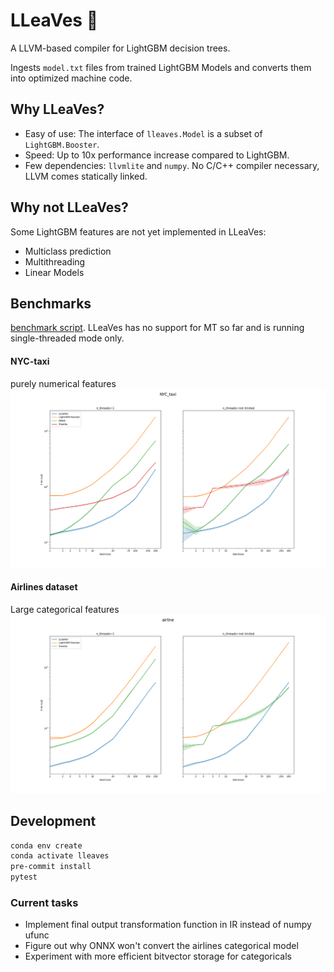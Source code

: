 # LLeaVes 🐉
A LLVM-based compiler for LightGBM decision trees.

Ingests `model.txt` files from trained LightGBM Models and
converts them into optimized machine code.

## Why LLeaVes?
- Easy of use: The interface of `lleaves.Model` is a subset of `LightGBM.Booster`.
- Speed: Up to 10x performance increase compared to LightGBM.
- Few dependencies: `llvmlite` and `numpy`. No C/C++ compiler necessary, LLVM comes statically linked.
  
## Why not LLeaVes?
Some LightGBM features are not yet implemented in LLeaVes:
- Multiclass prediction
- Multithreading
- Linear Models

## Benchmarks
[benchmark script](benchmarks/simple_timeit.py).
LLeaVes has no support for MT so far and is running single-threaded mode only.
#### NYC-taxi
purely numerical features
![img](benchmarks/NYC_taxi.png)
#### Airlines dataset
Large categorical features
![img](benchmarks/airline.png)

## Development
```bash
conda env create
conda activate lleaves
pre-commit install
pytest
```

### Current tasks
- Implement final output transformation function in IR instead of numpy ufunc
- Figure out why ONNX won't convert the airlines categorical model
- Experiment with more efficient bitvector storage for categoricals
